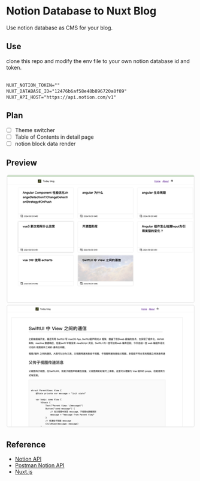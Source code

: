 # Notion Database to Nuxt Blog

Use notion database as CMS for your blog.


## Use

clone this repo and modify the env file to your own notion database id and token.

```

NUXT_NOTION_TOKEN=""
NUXT_DATABASE_ID="12476b6af58e48b896720a8f89"
NUXT_API_HOST="https://api.notion.com/v1"

```

## Plan

- [ ] Theme switcher
- [ ] Table of Contents in detail page
- [ ] notion block data render

## Preview

![](./public/imgs/preview-1.png)
![](./public/imgs/preview-2.png)



## Reference

- [Notion API](https://developers.notion.com/reference/intro)
- [Postman Notion API](https://www.postman.com/notionhq/)
- [Nuxt.js](https://nuxtjs.org/)


